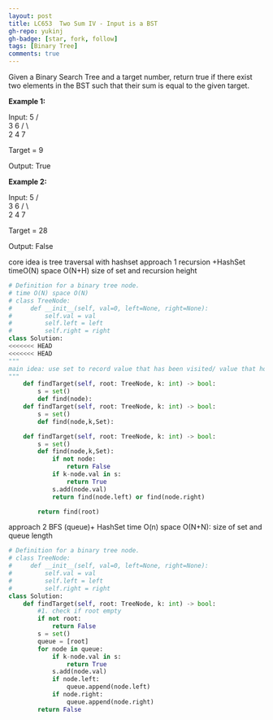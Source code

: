 ```yaml
---
layout: post
title: LC653  Two Sum IV - Input is a BST
gh-repo: yukinj
gh-badge: [star, fork, follow]
tags: [Binary Tree]
comments: true
---
```

Given a Binary Search Tree and a target number, return true if there exist two elements in the BST such that their sum is equal to the given target.

**Example 1:**

Input: 
    5
   / \
  3   6
 / \   \
2   4   7

Target = 9

Output: True
 

**Example 2:**

Input: 
    5
   / \
  3   6
 / \   \
2   4   7

Target = 28

Output: False

core idea is tree traversal with hashset
approach 1 recursion +HashSet timeO(N) space O(N+H) size of set and recursion height
```python
# Definition for a binary tree node.
# time O(N) space O(N)
# class TreeNode:
#     def __init__(self, val=0, left=None, right=None):
#         self.val = val
#         self.left = left
#         self.right = right
class Solution:
<<<<<<< HEAD
<<<<<<< HEAD
"""
main idea: use set to record value that has been visited/ value that hope to encounter
"""
    def findTarget(self, root: TreeNode, k: int) -> bool:
        s = set()
        def find(node):
    def findTarget(self, root: TreeNode, k: int) -> bool:
        s = set()
        def find(node,k,Set):

    def findTarget(self, root: TreeNode, k: int) -> bool:
        s = set()
        def find(node,k,Set):
            if not node:
                return False
            if k-node.val in s:
                return True
            s.add(node.val)
            return find(node.left) or find(node.right)

        return find(root)

```
approach 2 BFS (queue)+ HashSet  time O(n)  space O(N+N): size of set  and queue length
```python
# Definition for a binary tree node.
# class TreeNode:
#     def __init__(self, val=0, left=None, right=None):
#         self.val = val
#         self.left = left
#         self.right = right
class Solution:
    def findTarget(self, root: TreeNode, k: int) -> bool:
        #1. check if root empty
        if not root:
            return False
        s = set()
        queue = [root]
        for node in queue:
            if k-node.val in s:
                return True
            s.add(node.val)
            if node.left: 
                queue.append(node.left)
            if node.right: 
                queue.append(node.right)
        return False
```
